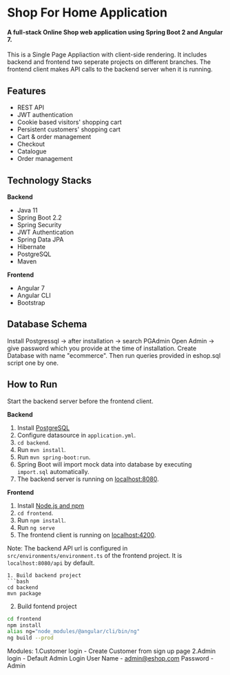 # Shop For Home Application

#### A full-stack Online Shop web application using Spring Boot 2 and Angular 7. 
This is a Single Page Appliaction with client-side rendering. It includes backend and frontend two seperate projects on different branches.
The frontend client makes API calls to the backend server when it is running.

## Features
- REST API
- JWT authentication
- Cookie based visitors' shopping cart
- Persistent customers' shopping cart
- Cart & order management
- Checkout
- Catalogue
- Order management

## Technology Stacks
**Backend**
  - Java 11
  - Spring Boot 2.2
  - Spring Security
  - JWT Authentication
  - Spring Data JPA
  - Hibernate
  - PostgreSQL
  - Maven

**Frontend**
  - Angular 7
  - Angular CLI
  - Bootstrap

## Database Schema

Install Postgressql -> after installation -> search PGAdmin
Open Admin -> give password which you provide at the time of installation.
Create Database with name "ecommerce". Then run queries provided in eshop.sql script one by one.


## How to  Run

Start the backend server before the frontend client.  

**Backend**

  1. Install [PostgreSQL](https://www.postgresql.org/download/) 
  2. Configure datasource in `application.yml`.
  3. `cd backend`.
  4. Run `mvn install`.
  5. Run `mvn spring-boot:run`.
  6. Spring Boot will import mock data into database by executing `import.sql` automatically.
  7. The backend server is running on [localhost:8080]().

**Frontend**
  1. Install [Node.js and npm](https://www.npmjs.com/get-npm)
  2. `cd frontend`.
  3. Run `npm install`.
  4. Run `ng serve`
  5. The frontend client is running on [localhost:4200]().
  
Note: The backend API url is configured in `src/environments/environment.ts` of the frontend project. It is `localhost:8080/api` by default.
  

``` 
1. Build backend project
```bash
cd backend
mvn package
```
2. Build fontend project
```bash
cd frontend
npm install
alias ng="node_modules/@angular/cli/bin/ng"
ng build --prod

```

Modules:
1.Customer login
	- Create Customer from sign up page
2.Admin login
	- Default Admin Login
		User Name - admin@eshop.com
		Password - Admin

